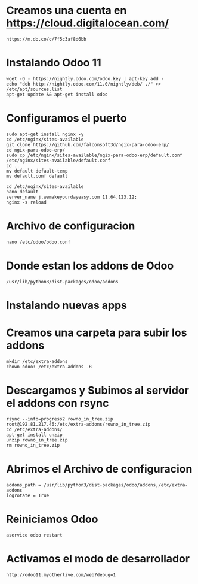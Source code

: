 # Creamos una cuenta en https://cloud.digitalocean.com/

```linux
https://m.do.co/c/7f5c3af8d6bb
```

# Instalando Odoo 11

```linux
wget -O - https://nightly.odoo.com/odoo.key | apt-key add -
echo "deb http://nightly.odoo.com/11.0/nightly/deb/ ./" >> /etc/apt/sources.list
apt-get update && apt-get install odoo
```

# Configuramos el puerto
```linux
sudo apt-get install nginx -y
cd /etc/nginx/sites-available
git clone https://github.com/falconsoft3d/ngix-para-odoo-erp/
cd ngix-para-odoo-erp/
sudo cp /etc/nginx/sites-available/ngix-para-odoo-erp/default.conf /etc/nginx/sites-available/default.conf
cd ..
mv default default-temp
mv default.conf default

cd /etc/nginx/sites-available
nano default
server_name j.wemakeyourdayeasy.com 11.64.123.12;
nginx -s reload
```

# Archivo de configuracion
```linux
nano /etc/odoo/odoo.conf
```
# Donde estan los addons de Odoo
```linux
/usr/lib/python3/dist-packages/odoo/addons
```
# Instalando nuevas apps

# Creamos una carpeta para subir los addons
```linux
mkdir /etc/extra-addons
chown odoo: /etc/extra-addons -R
```
# Descargamos y Subimos al servidor el addons con rsync
```linux
rsync --info=progress2 rowno_in_tree.zip  root@192.81.217.46:/etc/extra-addons/rowno_in_tree.zip
cd /etc/extra-addons/
apt-get install unzip
unzip rowno_in_tree.zip
rm rowno_in_tree.zip
```

# Abrimos el Archivo de configuracion
```linux
addons_path = /usr/lib/python3/dist-packages/odoo/addons,/etc/extra-addons
logrotate = True
```

# Reiniciamos Odoo
```linux
aservice odoo restart
```

# Activamos el modo de desarrollador
```linux
http://odoo11.myotherlive.com/web?debug=1
```
